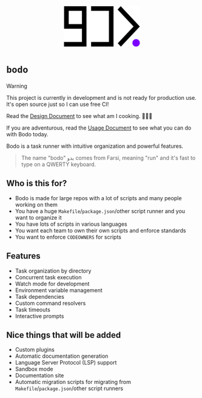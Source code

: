 <div align="center">
  <picture>
    <source media="(prefers-color-scheme: dark)" srcset="./docs/logo/logo-black-bg.svg">
    <source media="(prefers-color-scheme: light)" srcset="./docs/logo/logo-white-bg.svg">
    <img alt="bodo logo" src="./docs/logo/logo-white-bg.svg" width="200">
  </picture>
</div>

# `bodo`

> [!WARNING]
> This project is currently in development and is not ready for production use. It's open source just so I can use free CI!

Read the [Design Document](./DESIGN.md) to see what am I cooking. 👨🏽‍🍳

If you are adventurous, read the [Usage Document](./USAGE.md) to see what you can do with Bodo today.



Bodo is a task runner with intuitive organization and powerful features.

> The name "bodo" بدو comes from Farsi, meaning "run" and it's fast to type on a QWERTY keyboard.

## Who is this for?

- Bodo is made for large repos with a lot of scripts and many people working on them
- You have a huge `Makefile`/`package.json`/other script runner and you want to organize it
- You have lots of scripts in various languages
- You want each team to own their own scripts and enforce standards
- You want to enforce `CODEOWNERS` for scripts

## Features

- Task organization by directory
- Concurrent task execution
- Watch mode for development
- Environment variable management
- Task dependencies
- Custom command resolvers
- Task timeouts
- Interactive prompts

## Nice things that will be added

- Custom plugins
- Automatic documentation generation
- Language Server Protocol (LSP) support
- Sandbox mode
- Documentation site
- Automatic migration scripts for migrating from `Makefile`/`package.json`/other script runners
